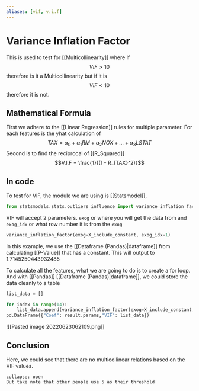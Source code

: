 ```yaml
---
aliases: [vif, v.i.f]
---
```


# Variance Inflation Factor
This is used to test for [[Multicollinearity]] where if $$VIF > 10$$ therefore is it a Multicollinearity but if it is $$VIF < 10$$
therefore it is not. 

## Mathematical Formula
First we adhere to the [[Linear Regression]] rules for multiple parameter. For each features is the yhat calculation of $$TAX = \alpha_0 + \alpha_1RM + \alpha_2NOX + \dots + \alpha_3LSTAT$$
Second is tp find the reciprocal of [[R_Squared]] 
$$V.I.F = \frac{1}{(1 - R_{TAX}^2)}$$
## In code
To test for VIF, the module we are using is [[Statsmodel]], 
```python
from statsmodels.stats.outliers_influence import variance_inflation_factor
```

VIF will accept 2 parameters. `exog` or where you will get the data from and `exog_idx` or what row number it is from the `exog`
```python
variance_inflation_factor(exog=X_include_constant, exog_idx=1)
```
In this example, we use the [[Dataframe (Pandas)|dataframe]] from calculating [[P-Value]] that has a constant. This will output to 1.7145250443932485

To calculate all the features, what we are going to do is to create a for loop. And with [[Pandas]] [[Dataframe (Pandas)|dataframe]], we could store the data cleanly to a table
```python
list_data = []

for index in range(14):
    list_data.append(variance_inflation_factor(exog=X_include_constant, exog_idx=index))
pd.DataFrame({"Coef": result.params,"VIF": list_data})
```
![[Pasted image 20220623062109.png]]

## Conclusion
Here, we could see that there are no multicollinear relations based on the VIF values. 

```ad-important
collapse: open
But take note that other people use 5 as their threshold

```

